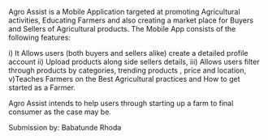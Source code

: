 Agro Assist is a Mobile Application targeted at promoting Agricultural activities, Educating Farmers and also creating a market place for Buyers and Sellers of Agricultural products. The Mobile App consists of the following features: 

i) It Allows users (both buyers and sellers alike)  create a detailed profile account 
ii) Upload products along side sellers details, 
iii) Allows users filter through products by categories, trending products , price and location, 
v)Teaches Farmers on the Best Agricultural practices and How to get started as a Farmer. 

Agro Assist intends to help users through starting up a farm to final consumer as the case may be.

Submission by:   Babatunde Rhoda 
